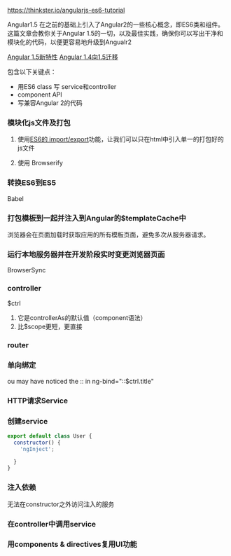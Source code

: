 https://thinkster.io/angularjs-es6-tutorial

Angular1.5 在之前的基础上引入了Angular2的一些核心概念，即ES6类和组件。这篇文章会教你关于Angular 1.5的一切，以及最佳实践，确保你可以写出干净和模块化的代码，以便更容易地升级到Angualr2

[Angular 1.5新特性](http://angularjs.blogspot.hk/2016/02/angular-150-ennoblement-facilitation.html?view=classic)
[Angular 1.4向1.5迁移](https://docs.angularjs.org/guide/migration#migrating-from-1-4-to-1-5)

包含以下关键点：
- 用ES6 class 写 service和controller
- component API
- 写兼容Angular 2的代码


### 模块化js文件及打包

1. 使用[ES6的 import/export](https://ponyfoo.com/articles/es6-modules-in-depth)功能，让我们可以只在html中引入单一的打包好的js文件

2. 使用 Browserify

### 转换ES6到ES5

Babel

### 打包模板到一起并注入到Angular的$templateCache中

浏览器会在页面加载时获取应用的所有模板页面，避免多次从服务器请求。


### 运行本地服务器并在开发阶段实时变更浏览器页面

BrowserSync

### controller

$ctrl

1. 它是controllerAs的默认值（component语法）
2. 比$scope更短，更直接

### router

### 单向绑定

ou may have noticed the :: in ng-bind="::$ctrl.title"

### HTTP请求Service

### 创建service

```js
export default class User {
  constructor() {
    'ngInject';

  }
}
```

### 注入依赖

无法在constructor之外访问注入的服务

### 在controller中调用service

### 用components & directives复用UI功能
